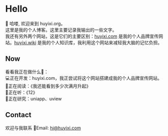 # Hello

👋 哈喽, 欢迎来到 huyixi.org。  
这里是我的个人博客。这里主要记录我输出的一些文字。  
我还有另外两个网站，这是它们的主要区别：[huyixi.com](https://huyixi.com) 是我的个人品牌宣传网站。[huyixi.wiki](https://huyixi.wiki) 是我的个人知识库，我利用这个网站来减轻我大脑的记忆负担。

## Now

看看我正在做什么👀：  
💻正在开发：huyixi.com，我正尝试将这个网站搭建成我的个人品牌宣传网站。  
📖正在阅读：《我还能看到多少次满月升起》  
🎵正在听：《12》  
🔎正在研究：uniapp、uview

## Contact

欢迎与我联系
📮Email: hi@huyixi.com
